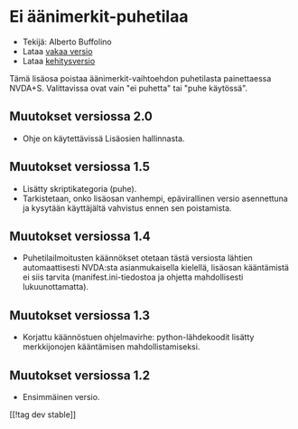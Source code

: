 # Ei äänimerkit-puhetilaa #
*	 Tekijä: Alberto Buffolino
*	 Lataa [vakaa versio][1]
*	 Lataa [kehitysversio][2]

Tämä lisäosa poistaa äänimerkit-vaihtoehdon puhetilasta painettaessa
NVDA+S.  Valittavissa ovat vain "ei puhetta" tai "puhe käytössä".

## Muutokset versiossa 2.0 ##
*	 Ohje on käytettävissä Lisäosien hallinnasta.

## Muutokset versiossa 1.5 ##
*	 Lisätty skriptikategoria (puhe).
*	 Tarkistetaan, onko lisäosan vanhempi, epävirallinen versio asennettuna ja
   kysytään käyttäjältä vahvistus ennen sen poistamista.

## Muutokset versiossa 1.4 ##
*	 Puhetilailmoitusten käännökset otetaan tästä versiosta lähtien
   automaattisesti NVDA:sta asianmukaisella kielellä, lisäosan kääntämistä
   ei siis tarvita (manifest.ini-tiedostoa ja ohjetta mahdollisesti
   lukuunottamatta).

## Muutokset versiossa 1.3 ##
*	 Korjattu käännöstuen ohjelmavirhe: python-lähdekoodit lisätty
   merkkijonojen kääntämisen mahdollistamiseksi.

## Muutokset versiossa 1.2 ##
*	 Ensimmäinen versio.

[[!tag dev stable]]

[1]: https://addons.nvda-project.org/files/get.php?file=nb

[2]: https://addons.nvda-project.org/files/get.php?file=nb-dev
